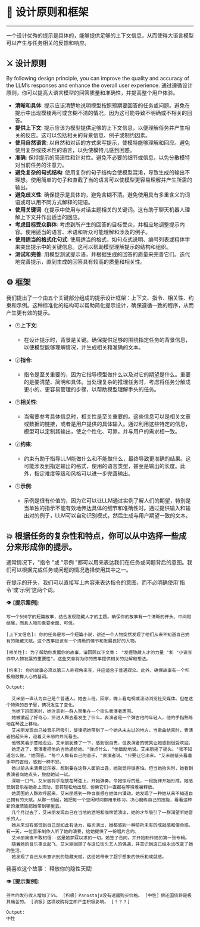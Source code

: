# 📒 设计原则和框架

---

一个设计优秀的提示是具体的，能够提供足够的上下文信息，从而使得大语言模型可以产生与任务相关的反馈和响应。

## ⚔️ 设计原则
By following design principle, you can improve the quality and accuracy of the LLM’s responses and enhance the overall user experience.
通过遵循设计原则，你可以提高大语言模型的回答质量和准确性，并提高整个用户体验。

- **清晰和具体**: 提示应该清楚地说明模型按照预期要回答的任务或问题。避免在提示中出现模棱两可或含糊不清的情况，因为这可能导致不明确或不相关的回答。
-	**提供上下文**: 提示应该为模型提供足够的上下文信息，以便理解任务并产生相关的反应。这可以包括相关的背景信息、例子或制约因素。
-	**使用自然语言**: 以自然和对话的方式来写提示，使模特能够理解和回应。避免使用复杂或技术性的语言，以免使模特儿感到困惑。
-	**准确**: 保持提示的简洁性和针对性。避免不必要的细节或信息，以免分散模特对当前任务的注意力。
-	**避免复杂的句式结构**: 使用复杂的句子结构会使模型混淆，导致生成的输出不理想。使用简单的句子和直截了当的语言可以使模型更容易理解并产生所需的输出。
-	**避免歧义性**: 确保提示是具体的，避免含糊不清。避免使用具有多重含义的词语或可以用不同方式解释的短语。
-	**使用关键词**: 在提示中使用与对话主题相关的关键词。这有助于聊天机器人理解上下文并作出适当的回应。
-	**考虑目标受众群体**: 考虑到所产生的回答的目标受众，并相应地调整提示内容。使用适当的语言、术语和听众可能理解和涉及的例子。
-	**使用适当的格式化句式**: 使用适当的格式，如句点式说明、编号列表或粗体字来突出提示中的关键信息。这可以帮助模型理解提示的结构和组织。
-	**测试和完善**: 用模型测试提示语，并根据生成的回答的质量来完善它们。迭代地完善提示，直到生成的回答具有较高的质量和相关性。

## ⚙️ 框架
我们提出了一个由五个关键部分组成的提示设计框架：上下文、指令、相关性、约束和示例。这种标准化的结构可以帮助简化提示设计，确保遵循一致的程序，从而产生更有效的提示。

- 🕐**上下文**:
    - 在设计提示时，背景是关键。确保提供足够的围绕指定任务的背景信息，以便模型能够理解情况，并生成相关和准确的文本。

- 🕜**指令**:
    - 指令是至关重要的，因为它指导模型做什么以及对它的期望是什么。重要的是要清楚、简明和具体。当处理复杂的推理任务时，考虑将任务分解成更小的、更容易管理的步骤，以帮助模型理解手头的任务。

- 🕑**相关性**:
    - 当需要参考具体信息时，相关性是至关重要的。这些信息可以是相关文章或数据的链接，或者是用户提供的具体输入。通过利用这些特定的信息，模型可以定制其输出，使之个性化、可靠，并与用户的需求相一致。

- 🕝**约束**:
    - 约束有助于指导LLM能做什么和不能做什么，最终导致更准确的结果。这可能涉及到指定输出的格式，使用的语言类型，甚至是输出的长度。此外，指定难度等级和风格可以进一步完善输出。

- 🕒**示例**:
    - 示例是很有价值的，因为它可以让LLM通过实例了解人们的期望，特别是当单独的指示不能有效地传达具体的细节和准确性时。通过提供输入和输出对的例子，LLM可以自动识别模式，然后生成与用户期望一致的文本。

## 💥 根据任务的复杂性和特点，你可以从中选择一些成分来形成你的提示。

通常情况下，"指令 "或 "示例 "都可以用来表达我们在任务或问题背后的意图。我们可以根据完成任务或问题的情况选择使用其中之一。

在提示的开头，我们可以直接写上内容来表达指令的意图，而不必明确使用'指令'或'示例'这两个词。

👁️ **[提示案例]**:

```写一个500字的短篇故事，结合发现隐藏人才的主题。确保你的故事有一个清晰的开头、中间和结尾，而且人物形象要全面、可信。```

```[上下文信息]: 你的任务是写一个短篇小说，讲述一个人物突然发现了他们从来不知道自己拥有的隐藏天赋。这个故事应该有一个清晰的情节和发展良好的人物。```

```[相关性]: 为了帮助你发展你的故事，请回顾以下文章： "发掘隐藏人才的力量 "和 "小说写作中人物发展的重要性"。这些文章将为你的故事提供相关的见解和想法。```

```[约束]: 你的故事必须以第三人称视角来写，并应适合于普通观众。此外，确保故事有一个积极和鼓舞人心的基调。```

```
Output: 

  艾米丽一直认为自己是个普通人。她去上班，回家，晚上看电视或滚动浏览社交媒体。但在这个特殊的日子里，情况发生了变化。
  当她下班回家时，她注意到一群人聚集在一个街头表演者周围。
  她被激起了好奇心，挤进人群去看发生了什么。表演者是一个弹吉他的年轻人，他的手指熟练地在琴弦上移动。
  艾米丽发现自己被音乐所吸引，旋律把她带到了一个她从未去过的地方。当歌曲结束时，表演者抬起头来，迎着艾米丽的目光看去。
  他微笑着示意她走近。艾米丽犹豫了一下，感到很自责，但表演者的微笑让她感到很受欢迎。
  她走近了，表演者把他的吉他递给她。"弹点什么，"他鼓励地说。艾米丽摇了摇头。"我不知道怎么做，"她回答。"每个人都有自己的音乐，"表演者说。"只要让它出来。"艾米丽低头看着手中的吉他，感到一种不安。
  她以前从未演奏过乐器，想到要在这群人面前出丑，她就觉得很害怕。但当她抬头时，她看到表演者向她点头，鼓励她试一试。
  深吸一口气，艾米丽将手指放在琴弦上，开始弹奏。令她惊讶的是，一段旋律开始形成。她感觉到音乐在她身上流动，音符轻松地出现，仿佛它们一直都在等待着被释放。
  她周围的人群欢呼起来，艾米丽感到一种自豪感在她体内涌动。她发现了一种她从来不知道自己拥有的天赋。从那一刻起，她把每一个空闲时间都用来练习，决心磨练自己的技能，看看这种新的激情能把她带到哪里去。
  几个月过去了，艾米丽发现自己在当地的酒吧和咖啡馆演出，她的才华吸引了一群渴望听她音乐的人。
  她从来没有感觉到自己是如此有活力，每次演出，她都感到一种前所未有的成就感和使命感。有一天，一位音乐制作人听了她的演奏，给她提供了一份唱片合约。
  艾米丽简直不敢相信--这是她梦寐以求的一切。她签了合同，并开始制作她的第一张专辑。 
  随着她的音乐事业起飞，艾米丽回顾了与这位街头艺人的偶遇，并意识到这已经永远改变了她的生活。
  她发现了自己从未意识到的隐藏天赋，这给她带来了超乎想象的快乐和成就感。
```

我喜欢这个故事：  释放你的隐性天赋!

👁️ **[提示案例]**:

```芬兰的发行收入增加了5%。 [积极]```
```Panostaja没有透露购买价格。 [中性]```
```偿还国债将是极其痛苦的。 [消极]```
```这项收购将立即产生积极影响。 [？？？]```

```
Output:  
中性
```

